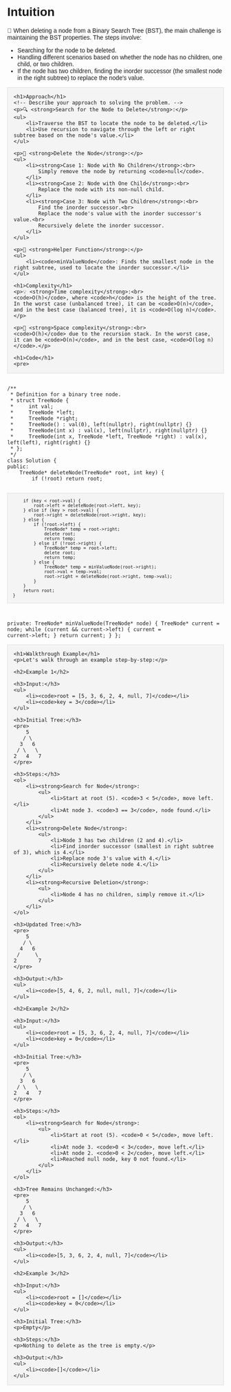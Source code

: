 <!DOCTYPE html>
<html lang="en">
<head>
    <meta charset="UTF-8">
    <meta name="viewport" content="width=device-width, initial-scale=1.0">
    <title>BST Node Deletion</title>
    <style>
        body {
            font-family: Arial, sans-serif;
        }
        pre {
            background: #f4f4f4;
            padding: 1em;
            border: 1px solid #ddd;
            overflow: auto;
        }
    </style>
</head>
<body>
    <h1>Intuition</h1>
    <!-- Describe your first thoughts on how to solve this problem. -->
    <p>🧠 When deleting a node from a Binary Search Tree (BST), the main challenge is maintaining the BST properties. The steps involve:</p>
    <ul>
        <li>Searching for the node to be deleted.</li>
        <li>Handling different scenarios based on whether the node has no children, one child, or two children.</li>
        <li>If the node has two children, finding the inorder successor (the smallest node in the right subtree) to replace the node's value.</li>
    </ul>

    <h1>Approach</h1>
    <!-- Describe your approach to solving the problem. -->
    <p>🔍 <strong>Search for the Node to Delete</strong>:</p>
    <ul>
        <li>Traverse the BST to locate the node to be deleted.</li>
        <li>Use recursion to navigate through the left or right subtree based on the node's value.</li>
    </ul>

    <p>🔨 <strong>Delete the Node</strong>:</p>
    <ul>
        <li><strong>Case 1: Node with No Children</strong>:<br>
            Simply remove the node by returning <code>null</code>.
        </li>
        <li><strong>Case 2: Node with One Child</strong>:<br>
            Replace the node with its non-null child.
        </li>
        <li><strong>Case 3: Node with Two Children</strong>:<br>
            Find the inorder successor.<br>
            Replace the node's value with the inorder successor's value.<br>
            Recursively delete the inorder successor.
        </li>
    </ul>

    <p>🧩 <strong>Helper Function</strong>:</p>
    <ul>
        <li><code>minValueNode</code>: Finds the smallest node in the right subtree, used to locate the inorder successor.</li>
    </ul>

    <h1>Complexity</h1>
    <p>💡 <strong>Time complexity</strong>:<br>
    <code>O(h)</code>, where <code>h</code> is the height of the tree. In the worst case (unbalanced tree), it can be <code>O(n)</code>, and in the best case (balanced tree), it is <code>O(log n)</code>.</p>
    
    <p>💾 <strong>Space complexity</strong>:<br>
    <code>O(h)</code> due to the recursion stack. In the worst case, it can be <code>O(n)</code>, and in the best case, <code>O(log n)</code>.</p>

    <h1>Code</h1>
    <pre>
<code>
/**
 * Definition for a binary tree node.
 * struct TreeNode {
 *     int val;
 *     TreeNode *left;
 *     TreeNode *right;
 *     TreeNode() : val(0), left(nullptr), right(nullptr) {}
 *     TreeNode(int x) : val(x), left(nullptr), right(nullptr) {}
 *     TreeNode(int x, TreeNode *left, TreeNode *right) : val(x), left(left), right(right) {}
 * };
 */
class Solution {
public:
    TreeNode* deleteNode(TreeNode* root, int key) {
        if (!root) return root;
        
        if (key < root->val) {
            root->left = deleteNode(root->left, key);
        } else if (key > root->val) {
            root->right = deleteNode(root->right, key);
        } else {
            if (!root->left) {
                TreeNode* temp = root->right;
                delete root;
                return temp;
            } else if (!root->right) {
                TreeNode* temp = root->left;
                delete root;
                return temp;
            } else {
                TreeNode* temp = minValueNode(root->right);
                root->val = temp->val;
                root->right = deleteNode(root->right, temp->val);
            }
        }
        return root;
    }

private:
    TreeNode* minValueNode(TreeNode* node) {
        TreeNode* current = node;
        while (current && current->left) {
            current = current->left;
        }
        return current;
    }
};
</code>
    </pre>

    <h1>Walkthrough Example</h1>
    <p>Let's walk through an example step-by-step:</p>

    <h2>Example 1</h2>

    <h3>Input:</h3>
    <ul>
        <li><code>root = [5, 3, 6, 2, 4, null, 7]</code></li>
        <li><code>key = 3</code></li>
    </ul>

    <h3>Initial Tree:</h3>
    <pre>
        5
       / \
      3   6
     / \   \
    2   4   7
    </pre>

    <h3>Steps:</h3>
    <ol>
        <li><strong>Search for Node</strong>:
            <ul>
                <li>Start at root (5). <code>3 < 5</code>, move left.</li>
                <li>At node 3. <code>3 == 3</code>, node found.</li>
            </ul>
        </li>
        <li><strong>Delete Node</strong>:
            <ul>
                <li>Node 3 has two children (2 and 4).</li>
                <li>Find inorder successor (smallest in right subtree of 3), which is 4.</li>
                <li>Replace node 3's value with 4.</li>
                <li>Recursively delete node 4.</li>
            </ul>
        </li>
        <li><strong>Recursive Deletion</strong>:
            <ul>
                <li>Node 4 has no children, simply remove it.</li>
            </ul>
        </li>
    </ol>

    <h3>Updated Tree:</h3>
    <pre>
        5
       / \
      4   6
     /     \
    2       7
    </pre>

    <h3>Output:</h3>
    <ul>
        <li><code>[5, 4, 6, 2, null, null, 7]</code></li>
    </ul>

    <h2>Example 2</h2>

    <h3>Input:</h3>
    <ul>
        <li><code>root = [5, 3, 6, 2, 4, null, 7]</code></li>
        <li><code>key = 0</code></li>
    </ul>

    <h3>Initial Tree:</h3>
    <pre>
        5
       / \
      3   6
     / \   \
    2   4   7
    </pre>

    <h3>Steps:</h3>
    <ol>
        <li><strong>Search for Node</strong>:
            <ul>
                <li>Start at root (5). <code>0 < 5</code>, move left.</li>
                <li>At node 3. <code>0 < 3</code>, move left.</li>
                <li>At node 2. <code>0 < 2</code>, move left.</li>
                <li>Reached null node, key 0 not found.</li>
            </ul>
        </li>
    </ol>

    <h3>Tree Remains Unchanged:</h3>
    <pre>
        5
       / \
      3   6
     / \   \
    2   4   7
    </pre>

    <h3>Output:</h3>
    <ul>
        <li><code>[5, 3, 6, 2, 4, null, 7]</code></li>
    </ul>

    <h2>Example 3</h2>

    <h3>Input:</h3>
    <ul>
        <li><code>root = []</code></li>
        <li><code>key = 0</code></li>
    </ul>

    <h3>Initial Tree:</h3>
    <p>Empty</p>

    <h3>Steps:</h3>
    <p>Nothing to delete as the tree is empty.</p>

    <h3>Output:</h3>
    <ul>
        <li><code>[]</code></li>
    </ul>
</body>
</html>
